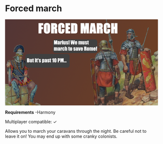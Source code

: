 # Forced march
<img align="center" src="https://raw.githubusercontent.com/AriAlavi/Rimworld-ForcedMarch/main/About/preview.png" alt="Title image">

**Requirements**
-Harmony

Multiplayer compatible: ✓

Allows you to march your caravans through the night. Be careful not to leave it on! You may end up with some cranky colonists.
